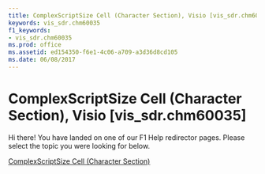 ```yaml
---
title: ComplexScriptSize Cell (Character Section), Visio [vis_sdr.chm60035]
keywords: vis_sdr.chm60035
f1_keywords:
- vis_sdr.chm60035
ms.prod: office
ms.assetid: ed154350-f6e1-4c06-a709-a3d36d8cd105
ms.date: 06/08/2017
---
```



# ComplexScriptSize Cell (Character Section), Visio [vis_sdr.chm60035]

Hi there! You have landed on one of our F1 Help redirector pages. Please select the topic you were looking for below.

[ComplexScriptSize Cell (Character Section)](http://msdn.microsoft.com/library/f58687d7-2ba4-ff77-0bcc-3106867d89de%28Office.15%29.aspx)

